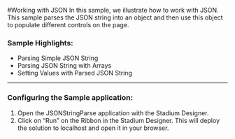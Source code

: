 #Working with JSON
In this sample, we illustrate how to work with JSON. This sample parses the JSON string into an object and then use this object to populate different controls on the page.

### Sample Highlights:

- Parsing Simple JSON String
- Parsing JSON String with Arrays
- Setting Values with Parsed JSON String

---
### Configuring the Sample application:

1. Open the JSONStringParse application with the Stadium Designer.
2. Click on “Run” on the Ribbon in the Stadium Designer. This will deploy the solution to localhost and open it in your browser.
